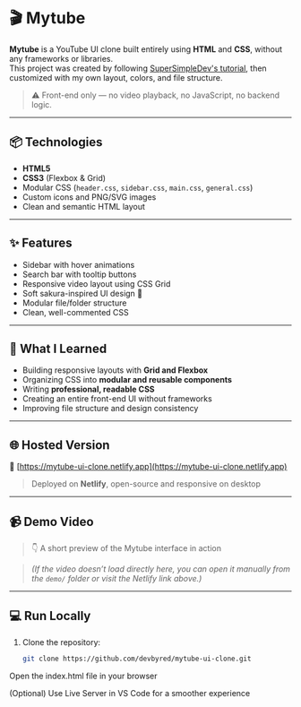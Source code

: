 # 🎬 Mytube

**Mytube** is a YouTube UI clone built entirely using **HTML** and **CSS**, without any frameworks or libraries.  
This project was created by following [SuperSimpleDev's tutorial](https://www.youtube.com/watch?v=G3e-cpL7ofc), then customized with my own layout, colors, and file structure.

> ⚠️ Front-end only — no video playback, no JavaScript, no backend logic.

---

## 📦 Technologies

- **HTML5**
- **CSS3** (Flexbox & Grid)
- Modular CSS (`header.css`, `sidebar.css`, `main.css`, `general.css`)
- Custom icons and PNG/SVG images
- Clean and semantic HTML layout

---

## ✨ Features

- Sidebar with hover animations  
- Search bar with tooltip buttons  
- Responsive video layout using CSS Grid  
- Soft sakura-inspired UI design 🌸  
- Modular file/folder structure  
- Clean, well-commented CSS

---

## 🌱 What I Learned

- Building responsive layouts with **Grid and Flexbox**  
- Organizing CSS into **modular and reusable components**  
- Writing **professional, readable CSS**  
- Creating an entire front-end UI without frameworks  
- Improving file structure and design consistency

---

## 🌐 Hosted Version

🔗 [https://mytube-ui-clone.netlify.app](https://mytube-ui-clone.netlify.app)

> Deployed on **Netlify**, open-source and responsive on desktop

---

## 📹 Demo Video

> 👇 A short preview of the Mytube interface in action



> *(If the video doesn’t load directly here, you can open it manually from the `demo/` folder or visit the Netlify link above.)*

---

## 💻 Run Locally

1. Clone the repository:
   ```bash
   git clone https://github.com/devbyred/mytube-ui-clone.git
Open the index.html file in your browser

(Optional) Use Live Server in VS Code for a smoother experience

